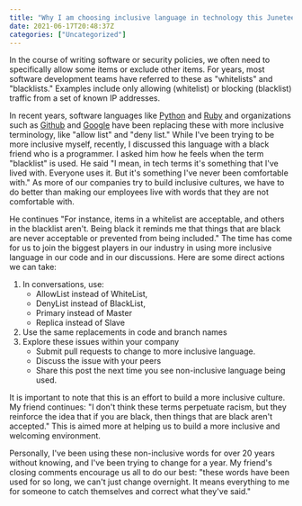 ```yaml
---
title: "Why I am choosing inclusive language in technology this Juneteenth, and how you can too!"
date: 2021-06-17T20:48:37Z
categories: ["Uncategorized"]
---
```


<!-- wp:paragraph -->
<p>In the course of writing software or security policies, we often need to specifically allow some items or exclude other items. For years, most software development teams have referred to these as "whitelists" and "blacklists." Examples include only allowing (whitelist) or blocking (blacklist) traffic from a set of known IP addresses.</p>
<!-- /wp:paragraph -->

<!-- wp:paragraph -->
<p>In recent years, software languages like <a rel="noreferrer noopener" href="https://bugs.python.org/issue41521" target="_blank">Python</a> and <a rel="noreferrer noopener" href="https://github.com/rails/rails/pull/33681" target="_blank">Ruby</a> and organizations such as <a rel="noreferrer noopener" href="https://www.independent.co.uk/life-style/gadgets-and-tech/news/github-master-slave-slavery-whitelist-language-inclusive-a9568576.html" target="_blank">Github</a> and <a rel="noreferrer noopener" href="https://developers.google.com/style/inclusive-documentation" target="_blank">Google</a> have been replacing these with more inclusive terminology, like "allow list" and "deny list." While I've been trying to be more inclusive myself, recently, I discussed this language with a black friend who is a programmer. I asked him how he feels when the term "blacklist" is used. He said "I mean, in tech terms it's something that I've lived with. Everyone uses it. But it's something I've never been comfortable with." As more of our companies try to build inclusive cultures, we have to do better than making our employees live with words that they are not comfortable with.</p>
<!-- /wp:paragraph -->

<!-- wp:paragraph -->
<p>He continues "For instance, items in a whitelist are acceptable, and others in the blacklist aren't. Being black it reminds me that things that are black are never acceptable or prevented from being included." The time has come for us to join the biggest players in our industry in using more inclusive language in our code and in our discussions. Here are some direct actions we can take:</p>
<!-- /wp:paragraph -->

<!-- wp:list {"ordered":true} -->
<ol>
<li>In conversations, use:
<ul>
<li>AllowList instead of WhiteList,</li>
<li>DenyList instead of BlackList,</li>
<li>Primary instead of Master</li>
<li>Replica instead of Slave</li>
</ul>
</li>
<li>Use the same replacements in code and branch names</li>
<li>Explore these issues within your company
<ul>
<li>Submit pull requests to change to more inclusive language.</li>
<li>Discuss the issue with your peers</li>
<li>Share this post the next time you see non-inclusive language being used.</li>
</ul>
</li>
</ol>
<!-- /wp:list -->

<!-- wp:paragraph -->
<p>It is important to note that this is an effort to build a more inclusive culture. My friend continues: "I don't think these terms perpetuate racism, but they reinforce the idea that if you are black, then things that are black aren't accepted." This is aimed more at helping us to build a more inclusive and welcoming environment.</p>
<!-- /wp:paragraph -->

<!-- wp:paragraph -->
<p>Personally, I've been using these non-inclusive words for over 20 years without knowing, and I've been trying to change for a year. My friend's closing comments encourage us all to do our best: "these words have been used for so long, we can't just change overnight. It means everything to me for someone to catch themselves and correct what they've said."</p>
<!-- /wp:paragraph -->

